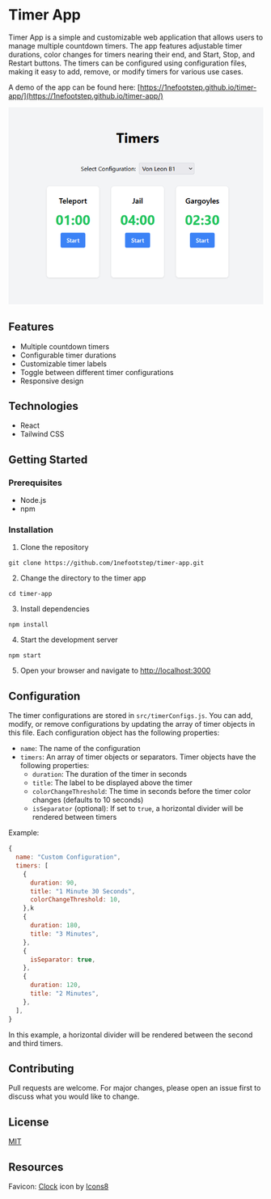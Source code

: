# Timer App

Timer App is a simple and customizable web application that allows users to manage multiple countdown timers. The app features adjustable timer durations, color changes for timers nearing their end, and Start, Stop, and Restart buttons. The timers can be configured using configuration files, making it easy to add, remove, or modify timers for various use cases.

A demo of the app can be found here: [https://1nefootstep.github.io/timer-app/](https://1nefootstep.github.io/timer-app/)

![Timer App Screenshot](screenshot.png)

## Features

- Multiple countdown timers
- Configurable timer durations
- Customizable timer labels
- Toggle between different timer configurations
- Responsive design

## Technologies

- React
- Tailwind CSS

## Getting Started

### Prerequisites

- Node.js
- npm

### Installation

1. Clone the repository
```
git clone https://github.com/1nefootstep/timer-app.git
```

2. Change the directory to the timer app
```
cd timer-app
```

3. Install dependencies
```
npm install
```

4. Start the development server
```
npm start
```

5. Open your browser and navigate to [http://localhost:3000](http://localhost:3000)

## Configuration

The timer configurations are stored in `src/timerConfigs.js`. You can add, modify, or remove configurations by updating the array of timer objects in this file. Each configuration object has the following properties:

- `name`: The name of the configuration
- `timers`: An array of timer objects or separators. Timer objects have the following properties:
  - `duration`: The duration of the timer in seconds
  - `title`: The label to be displayed above the timer
  - `colorChangeThreshold`: The time in seconds before the timer color changes (defaults to 10 seconds)
  - `isSeparator` (optional): If set to `true`, a horizontal divider will be rendered between timers

Example:

```javascript
{
  name: "Custom Configuration",
  timers: [
    {
      duration: 90,
      title: "1 Minute 30 Seconds",
      colorChangeThreshold: 10,
    },k
    {
      duration: 180,
      title: "3 Minutes",
    },
    {
      isSeparator: true,
    },
    {
      duration: 120,
      title: "2 Minutes",
    },
  ],
}
```

In this example, a horizontal divider will be rendered between the second and third timers.
## Contributing

Pull requests are welcome. For major changes, please open an issue first to discuss what you would like to change.

## License

[MIT](https://choosealicense.com/licenses/mit/)

## Resources

Favicon: <a target="_blank" href="https://icons8.com/icon/64499/clock">Clock</a> icon by <a target="_blank" href="https://icons8.com">Icons8</a>
